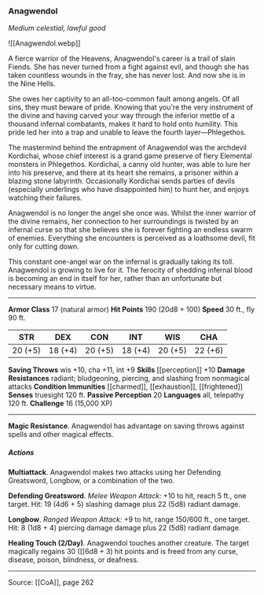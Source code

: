 ### Anagwendol
_Medium celestial, lawful good_

![[Anagwendol.webp]]

A fierce warrior of the Heavens, Anagwendol's career is a trail of slain Fiends. She has never turned from a fight against evil, and though she has taken countless wounds in the fray, she has never lost. And now she is in the Nine Hells.

She owes her captivity to an all-too-common fault among angels. Of all sins, they must beware of pride. Knowing that you're the very instrument of the divine and having carved your way through the inferior mettle of a thousand infernal combatants, makes it hard to hold onto humility. This pride led her into a trap and unable to leave the fourth layer—Phlegethos.

The mastermind behind the entrapment of Anagwendol was the archdevil Kordichai, whose chief interest is a grand game preserve of fiery Elemental monsters in Phlegethos. Kordichai, a canny old hunter, was able to lure her into his preserve, and there at its heart she remains, a prisoner within a blazing stone labyrinth. Occasionally Kordichai sends parties of devils (especially underlings who have disappointed him) to hunt her, and enjoys watching their failures.

Anagwendol is no longer the angel she once was. Whilst the inner warrior of the divine remains, her connection to her surroundings is twisted by an infernal curse so that she believes she is forever fighting an endless swarm of enemies. Everything she encounters is perceived as a loathsome devil, fit only for cutting down.

This constant one-angel war on the infernal is gradually taking its toll. Anagwendol is growing to live for it. The ferocity of shedding infernal blood is becoming an end in itself for her, rather than an unfortunate but necessary means to virtue.



---

**Armor Class** 17 (natural armor)
**Hit Points** 190 (20d8 + 100)
**Speed** 30 ft., fly 90 ft.

| STR     | DEX     | CON     | INT     | WIS     | CHA     |
|---------|---------|---------|---------|---------|---------|
| 20 (+5) | 18 (+4) | 20 (+5) | 18 (+4) | 20 (+5) | 22 (+6) |

**Saving Throws** wis +10, cha +11, int +9
**Skills** [[perception]] +10
**Damage Resistances** radiant; bludgeoning, piercing, and slashing from nonmagical attacks
**Condition Immunities** [[charmed]], [[exhaustion]], [[frightened]]
**Senses** truesight 120 ft.
**Passive Perception** 20
**Languages** all, telepathy 120 ft.
**Challenge** 16 (15,000 XP)

---

**Magic Resistance**. Anagwendol has advantage on saving throws against spells and other magical effects.

##### Actions
**Multiattack**. Anagwendol makes two attacks using her Defending Greatsword, Longbow, or a combination of the two.

**Defending Greatsword**. _Melee Weapon Attack:_ +10 to hit, reach 5 ft., one target. Hit: 19 (4d6 + 5) slashing damage plus 22 (5d8) radiant damage.

**Longbow**. _Ranged Weapon Attack:_ +9 to hit, range 150/600 ft., one target. Hit: 8 (1d8 + 4) piercing damage damage plus 22 (5d8) radiant damage.

**Healing Touch (2/Day)**. Anagwendol touches another creature. The target magically regains 30 ([[6d8 + 3) hit points and is freed from any curse, disease, poison, blindness, or deafness.


---

Source: [[CoA]], page 262